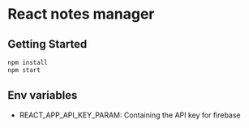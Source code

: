 # React notes manager

## Getting Started

```bash
npm install
npm start
```

## Env variables

- REACT_APP_API_KEY_PARAM: Containing the API key for firebase
